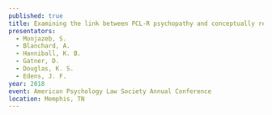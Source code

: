 ```yaml
---
published: true
title: Examining the link between PCL-R psychopathy and conceptually relevant PAI scales across gender and ethnicity among criminal offenders
presentators:
  - Monjazeb, S.
  - Blanchard, A.
  - Hanniball, K. B.
  - Gatner, D.
  - Douglas, K. S.
  - Edens, J. F.
year: 2018
event: American Psychology Law Society Annual Conference
location: Memphis, TN
---
```


